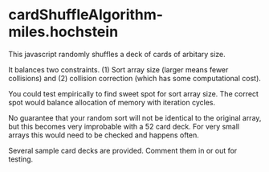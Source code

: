 # cardShuffleAlgorithm-  miles.hochstein 

This javascript randomly shuffles a deck of cards of arbitary size.

It balances two constraints. (1) Sort array size (larger means fewer collisions) and (2) collision correction (which has some computational cost).

You could test empirically to find sweet spot for sort array size.  The correct spot would balance allocation of memory with iteration cycles.  

No guarantee that your random sort will not be identical to the original array, but this becomes very improbable with a 52 card deck.   For very small arrays this would need to be checked and happens often.

Several sample card decks are provided.  Comment them in or out for testing.
